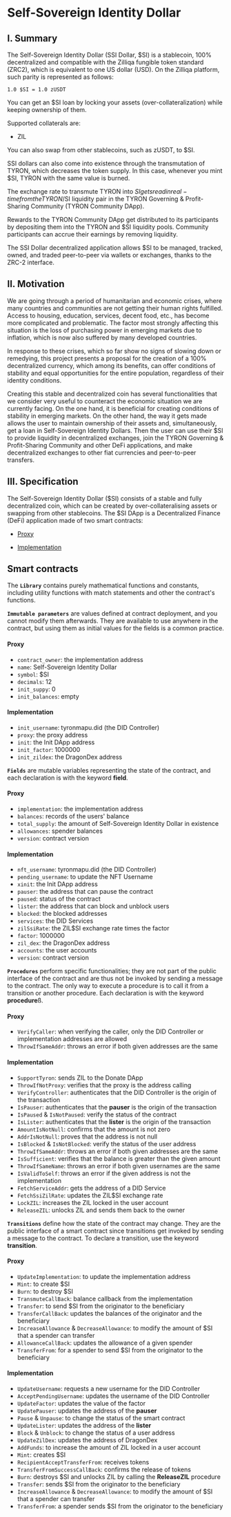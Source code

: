 # Self-Sovereign Identity Dollar

## I. Summary

The Self-Sovereign Identity Dollar (SSI Dollar, $SI) is a stablecoin, 100% decentralized and compatible with the Zilliqa fungible token standard (ZRC2), which is equivalent to one US dollar (USD). On the Zilliqa platform, such parity is represented as follows: 

```
1.0 $SI = 1.0 zUSDT
```

You can get an $SI loan by locking your assets (over-collateralization) while keeping ownership of them.

Supported collaterals are:

- ZIL

You can also swap from other stablecoins, such as zUSDT, to $SI.

SSI dollars can also come into existence through the transmutation of TYRON, which decreases the token supply. In this case, whenever you mint $SI, TYRON with the same value is burned.

The exchange rate to transmute TYRON into $SI gets read in real-time from the TYRON/$SI liquidity pair in the TYRON Governing & Profit-Sharing Community (TYRON Community DApp).

Rewards to the TYRON Community DApp get distributed to its participants by depositing them into the TYRON and $SI liquidity pools. Community participants can accrue their earnings by removing liquidity.
 
The SSI Dollar decentralized application allows $SI to be managed, tracked, owned, and traded peer-to-peer via wallets or exchanges, thanks to the ZRC-2 interface.

## II. Motivation

We are going through a period of humanitarian and economic crises, where many countries and communities are not getting their human rights fulfilled. Access to housing, education, services, decent food, etc., has become more complicated and problematic. The factor most strongly affecting this situation is the loss of purchasing power in emerging markets due to inflation, which is now also suffered by many developed countries.

In response to these crises, which so far show no signs of slowing down or remedying, this project presents a proposal for the creation of a 100% decentralized currency, which among its benefits, can offer conditions of stability and equal opportunities for the entire population, regardless of their identity conditions.

Creating this stable and decentralized coin has several functionalities that we consider very useful to counteract the economic situation we are currently facing. On the one hand, it is beneficial for creating conditions of stability in emerging markets. On the other hand, the way it gets made allows the user to maintain ownership of their assets and, simultaneously, get a loan in Self-Sovereign Identity Dollars. Then the user can use their $SI to provide liquidity in decentralized exchanges, join the TYRON Governing & Profit-Sharing Community and other DeFi applications, and make decentralized exchanges to other fiat currencies and peer-to-peer transfers.

## III. Specification

The Self-Sovereign Identity Dollar ($SI) consists of a stable and fully decentralized coin, which can be created by over-collateralising assets or swapping from other stablecoins. The $SI DApp is a Decentralized Finance (DeFi) application made of two smart contracts:

- [Proxy](./ssiDollar.scilla)

- [Implementation](./ssiDollarImpl.scilla)

## Smart contracts

The **```Library```** contains purely mathematical functions and constants, including utility functions with match statements and other the contract's functions. 

**```Immutable parameters```** are values defined at contract deployment, and you cannot modify them afterwards. They are available to use anywhere in the contract, but using them as initial values for the fields is a common practice.

#### Proxy

- ```contract_owner```: the implementation address
- ```name```: Self-Sovereign Identity Dollar
- ```symbol```: $SI
- ```decimals```: 12
- ```init_suppy```: 0
- ```init_balances```: empty

#### Implementation

- ```init_username```: tyronmapu.did (the DID Controller)
- ```proxy```: the proxy address
- ```init```: the Init DApp address
- ```init_factor```: 1000000
- ```init_zildex```: the DragonDex address

**```Fields```** are mutable variables representing the state of the contract, and each declaration is with the keyword **field**.

#### Proxy

- ```implementation```: the implementation address
- ```balances```: records of the users' balance
- ```total_supply```: the amount of Self-Sovereign Identity Dollar in existence
- ```allowances```: spender balances
- ```version```: contract version

#### Implementation

- ```nft_username```: tyronmapu.did (the DID Controller)
- ```pending_username```: to update the NFT Username
- ```xinit```: the Init DApp address
- ```pauser```: the address that can pause the contract
- ```paused```: status of the contract
- ```lister```: the address that can block and unblock users
- ```blocked```: the blocked addresses
- ```services```: the DID Services
- ```zilSsiRate```: the ZIL$SI exchange rate times the factor
- ```factor```: 1000000
- ```zil_dex```: the DragonDex address
- ```accounts```: the user accounts
- ```version```: contract version

**```Procedures```** perform specific functionalities; they are not part of the public interface of the contract and are thus not be invoked by sending a message to the contract. The only way to execute a procedure is to call it from a transition or another procedure. Each declaration is with the keyword **procedure**ß.

#### Proxy

- ```VerifyCaller```: when verifying the caller, only the DID Controller or implementation addresses are allowed
- ```ThrowIfSameAddr```: throws an error if both given addresses are the same

#### Implementation

- ```SupportTyron```: sends ZIL to the Donate DApp
- ```ThrowIfNotProxy```: verifies that the proxy is the address calling
- ```VerifyController```: authenticates that the DID Controller is the origin of the transaction
- ```IsPauser```: authenticates that the **pauser** is the origin of the transaction
- ```IsPaused``` & ```IsNotPaused```: verify the status of the contract
- ```IsLister```: authenticates that the **lister** is the origin of the transaction
- ```AmountIsNotNull```: confirms that the amount is not zero
- ```AddrIsNotNull```: proves that the address is not null
- ```IsBlocked``` & ```IsNotBlocked```: verify the status of the user address
- ```ThrowIfSameAddr```: throws an error if both given addresses are the same
- ```IsSufficient```: verifies that the balance is greater than the given amount
- ```ThrowIfSameName```: throws an error if both given usernames are the same
- ```IsValidToSelf```: throws an error if the given address is not the implementation
- ```FetchServiceAddr```: gets the address of a DID Service
- ```FetchSsiZilRate```: updates the ZIL$SI exchange rate
- ```LockZIL```: increases the ZIL locked in the user account
- ```ReleaseZIL```:  unlocks ZIL and sends them back to the owner

**```Transitions```** define how the state of the contract may change. They are the public interface of a smart contract since transitions get invoked by sending a message to the contract. To declare a transition, use the keyword **transition**.

#### Proxy

- ```UpdateImplementation```: to update the implementation address
- ```Mint```: to create $SI
- ```Burn```: to destroy $SI
- ```TransmuteCallBack```: balance callback from the implementation
- ```Transfer```: to send $SI from the originator to the beneficiary
- ```TransferCallBack```: updates the balances of the originator and the beneficiary
- ```IncreaseAllowance``` & ```DecreaseAllowance```: to modify the amount of $SI that a spender can transfer
- ```AllowanceCallBack```: updates the allowance of a given spender
- ```TransferFrom```: for a spender to send $SI from the originator to the beneficiary

#### Implementation

- ```UpdateUsername```: requests a new username for the DID Controller
- ```AcceptPendingUsername```: updates the username of the DID Controller
- ```UpdateFactor```: updates the value of the factor
- ```UpdatePauser```: updates the address of the **pauser**
- ```Pause``` & ```Unpause```: to change the status of the smart contract
- ```UpdateLister```: updates the address of the **lister**
- ```Block``` & ```Unblock```: to change the status of a user address
- ```UpdateZilDex```: updates the address of DragonDex
- ```AddFunds```: to increase the amount of ZIL locked in a user account
- ```Mint```: creates $SI
- ```RecipientAcceptTransferFrom```: receives tokens
- ```TransferFromSuccessCallBack```: confirms the release of tokens
- ```Burn```: destroys $SI and unlocks ZIL by calling the **ReleaseZIL** procedure
- ```Transfer```: sends $SI from the originator to the beneficiary
- ```IncreaseAllowance``` & ```DecreaseAllowance```: to modify the amount of $SI that a spender can transfer
- ```TransferFrom```: a spender sends $SI from the originator to the beneficiary